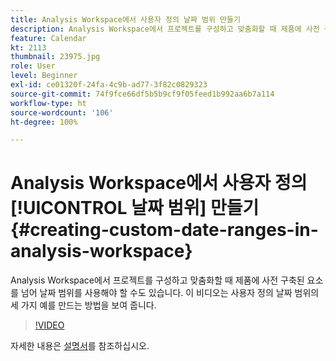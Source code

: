 ```yaml
---
title: Analysis Workspace에서 사용자 정의 날짜 범위 만들기
description: Analysis Workspace에서 프로젝트를 구성하고 맞춤화할 때 제품에 사전 구축된 요소를 넘어 날짜 범위를 사용해야 할 수도 있습니다. 이 비디오는 사용자 정의 날짜 범위의 세 가지 예를 만드는 방법을 보여 줍니다.
feature: Calendar
kt: 2113
thumbnail: 23975.jpg
role: User
level: Beginner
exl-id: ce01320f-24fa-4c9b-ad77-3f82c0829323
source-git-commit: 74f9fce66df5b5b9cf9f05feed1b992aa6b7a114
workflow-type: ht
source-wordcount: '106'
ht-degree: 100%

---
```


# Analysis Workspace에서 사용자 정의 [!UICONTROL 날짜 범위] 만들기 {#creating-custom-date-ranges-in-analysis-workspace}

Analysis Workspace에서 프로젝트를 구성하고 맞춤화할 때 제품에 사전 구축된 요소를 넘어 날짜 범위를 사용해야 할 수도 있습니다. 이 비디오는 사용자 정의 날짜 범위의 세 가지 예를 만드는 방법을 보여 줍니다.

>[!VIDEO](https://video.tv.adobe.com/v/23975/?quality=12&learn=on)

자세한 내용은 [설명서](https://experienceleague.adobe.com/docs/analytics/analyze/analysis-workspace/components/calendar-date-ranges/custom-date-ranges.html?lang=ko)를 참조하십시오.
